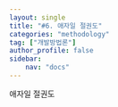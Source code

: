 ```yaml
---
layout: single
title: "#6. 애자일 절권도"
categories: "methodology"
tag: ["개발방법론"]
author_profile: false
sidebar: 
    nav: "docs"
---
```



애자일 절권도
